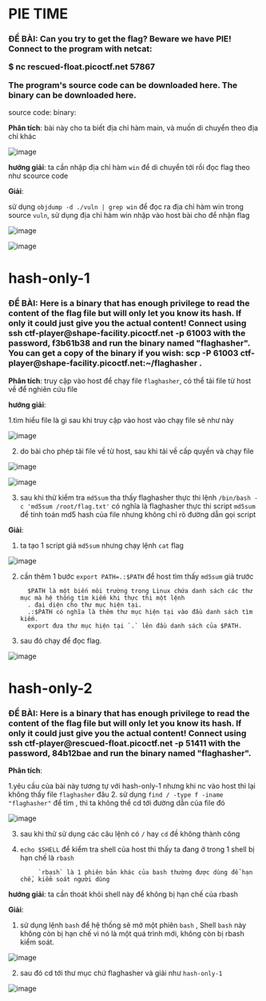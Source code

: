 # PIE TIME

<h3>ĐỀ BÀI: Can you try to get the flag? Beware we have PIE! Connect to the program with netcat:

$ nc rescued-float.picoctf.net 57867

The program's source code can be downloaded here. The binary can be downloaded here.</h3>

source code: 
binary: 

**Phân tích**: bài này cho ta biết địa chỉ hàm main, và muốn di chuyển theo địa chỉ khác

![image](https://github.com/user-attachments/assets/c0b7fcb7-2ec6-4761-84a0-33a96747e947)


**hướng giải**: ta cần nhập địa chỉ hàm `win` để di chuyển tới rồi đọc flag theo như scource code

**Giải**:

sử dụng `objdump -d ./vuln | grep win` để đọc ra địa chỉ hàm win trong source `vuln`, sử dụng địa chỉ hàm win nhập vào host bài cho để nhận flag

![image](https://github.com/user-attachments/assets/287de7c7-8433-48ee-9052-f270363170b8)

![image](https://github.com/user-attachments/assets/b694c589-5327-4210-8653-ca26435bed06)


# hash-only-1

<h3>ĐỀ BÀI: Here is a binary that has enough privilege to read the content of the flag file but will only let you know its hash. If only it could just give you the actual content! Connect using ssh ctf-player@shape-facility.picoctf.net -p 61003 with the password, f3b61b38 and run the binary named "flaghasher". You can get a copy of the binary if you wish: scp -P 61003 ctf-player@shape-facility.picoctf.net:~/flaghasher .</h3>

**Phân tích**: truy cập vào host để chạy file `flaghasher`, có thể tải file từ host về để nghiên cứu file 

**hướng giải**: 

1.tìm hiểu file là gì sau khi truy cập vào host vào chạy file sẽ như này 

![image](https://github.com/user-attachments/assets/cc941845-6d25-4f4d-86fa-5d698252d776)

2. do bài cho phép tải file về từ host, sau khi tải về cấp quyền và chạy file 

![image](https://github.com/user-attachments/assets/a0e189d9-6496-4d09-bc28-f8380ddc6409)

![image](https://github.com/user-attachments/assets/34b9570d-cc98-4229-8ab7-3aa7ee2b6aed)

3. sau khi thử kiểm tra `md5sum` tha thấy flaghasher thực thi lệnh `/bin/bash -c 'md5sum /root/flag.txt'` có nghĩa là flaghasher thực thi script `md5sum` để tính toán md5 hash của file nhưng không chỉ rõ đường dẫn gọi script

**Giải**:

1. ta tạo 1 script giả `md5sum` nhưng chạy lệnh `cat` flag

![image](https://github.com/user-attachments/assets/1c5acd33-bc95-4e32-94ab-6625f5863e96)

2. cần thêm 1 bước `export PATH=.:$PATH` để host tìm thấy `md5sum` giả trước

         $PATH là một biến môi trường trong Linux chứa danh sách các thư mục mà hệ thống tìm kiếm khi thực thi một lệnh
         . đại diện cho thư mục hiện tại.
         .:$PATH có nghĩa là thêm thư mục hiện tại vào đầu danh sách tìm kiếm.
         export đưa thư mục hiện tại `.` lên đầu danh sách của $PATH.

3. sau đó chạy để đọc flag.

![image](https://github.com/user-attachments/assets/9eb9aebc-f1a8-4197-ae06-1c0aaa2c8e04)


# hash-only-2

<h3>ĐỀ BÀI: Here is a binary that has enough privilege to read the content of the flag file but will only let you know its hash. If only it could just give you the actual content! Connect using ssh ctf-player@rescued-float.picoctf.net -p 51411 with the password, 84b12bae and run the binary named "flaghasher".</h3>

**Phân tích**:

1.yêu cầu của bài này tương tự với hash-only-1 nhưng khi nc vào host thì lại không thấy file `flaghasher` đâu
2. sử dụng `find / -type f -iname "flaghasher"` để tìm , thì ta không thể cd tới đường dẫn của file đó

![image](https://github.com/user-attachments/assets/722ca0ad-3f7c-46be-b533-a3212ad6f7df)

3. sau khi thử sử dụng các câu lệnh có `/` hay `cd` đề không thành công
4. `echo $SHELL` để kiểm tra shell của host thì thấy ta đang ở trong 1 shell bị hạn chế là `rbash`

            `rbash` là 1 phiên bản khác của bash thường được dùng để hạn chế, kiểm soát người dùng

**hướng giải**: ta cần thoát khỏi shell này để không bị hạn chế của rbash

**Giải**:

1. sử dụng lệnh `bash` để hệ thống sẽ mở một phiên `bash` , Shell `bash` này không còn bị hạn chế vì nó là một quá trình mới, không còn bị rbash kiểm soát.

![image](https://github.com/user-attachments/assets/0a251c09-b59d-4eba-80ba-7a727e6f3ba1)

2. sau đó cd tới thư mục chứ flaghasher và giải như `hash-only-1`

![image](https://github.com/user-attachments/assets/276f0021-4326-4d6a-beca-5e05e6e2c927)








   
